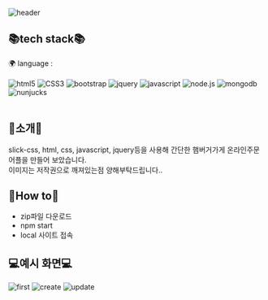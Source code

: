 ![header](https://capsule-render.vercel.app/api?type=waving&color=auto&height=300&section=header&text=Yeonji%20Github!&fontSize=90&fontColor=#333333)

## 📚tech stack📚
🌍 language : 
<br/><br/>
<img alt="html5" src ="https://img.shields.io/badge/html5-E34F26.svg?&style=for-the-badge&logo=html5&logoColor=black"/> 
<img alt="CSS3" src="https://img.shields.io/badge/CSS3-1572B6.svg?&style=for-the-badge&logo=CSS3&logoColor=white"/> 
<img alt="bootstrap" src="https://img.shields.io/badge/bootstrap-7952B3.svg?&style=for-the-badge&logo=bootstrap&logoColor=white"/> 
<img alt="jquery" src="https://img.shields.io/badge/jquery-0769AD.svg?&style=for-the-badge&logo=jquery&logoColor=white"/> 
<img alt="javascript" src="https://img.shields.io/badge/javascript-F7DF1E.svg?&style=for-the-badge&logo=javascript&logoColor=white"/> 
<img alt="node.js" src="https://img.shields.io/badge/node.js-339933.svg?&style=for-the-badge&logo=node.js&logoColor=white"/> 
<img alt="mongodb" src="https://img.shields.io/badge/mongodb-47A248.svg?&style=for-the-badge&logo=mongodb&logoColor=white"/> 
<img alt="nunjucks" src="https://img.shields.io/badge/nunjucks-1C4913.svg?&style=for-the-badge&logo=nunjucks&logoColor=white"/> 
<br/><br/>

## 📢소개📢
slick-css, html, css, javascript, jquery등을 사용해 간단한 햄버거가게 온라인주문 어플을 만들어 보았습니다. <br/>
이미지는 저작권으로 깨져있는점 양해부탁드립니다..


## 🔎How to🔎
- zip파일 다운로드
- npm start
- local 사이트 접속


## 💻예시 화면💻
![first](https://github.com/kingyjjy/react-practice-useState/assets/141803642/1804721b-6236-4f05-8636-9a465b039440)
![create](https://github.com/kingyjjy/react-practice-useState/assets/141803642/3db9cbd8-d3f2-45f2-8811-29f8dab9a037)
![update](https://github.com/kingyjjy/react-practice-useState/assets/141803642/e9b5f7a0-2c39-424a-852d-181474028daa)
